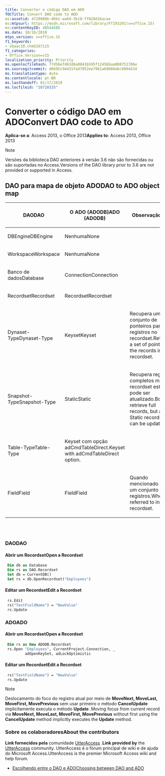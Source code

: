 ```yaml
---
title: Converter o código DAO em ADO
TOCTitle: Convert DAO code to ADO
ms:assetid: 4720906b-d6b1-aa6d-3b18-ff828d16acae
ms:mtpsurl: https://msdn.microsoft.com/library/Ff193201(v=office.15)
ms:contentKeyID: 48544585
ms.date: 10/16/2018
mtps_version: v=office.15
f1_keywords:
- vbaac10.chm5267115
f1_categories:
- Office.Version=v15
localization_priority: Priority
ms.openlocfilehash: 77d56efd63d6a0841b595f12456baa808751706e
ms.sourcegitcommit: d6695c94415fa47952ee7961a69660abc0904434
ms.translationtype: Auto
ms.contentlocale: pt-BR
ms.lasthandoff: 01/17/2019
ms.locfileid: "28720335"
---
```

# <a name="convert-dao-code-to-ado"></a><span data-ttu-id="9d8b1-102">Converter o código DAO em ADO</span><span class="sxs-lookup"><span data-stu-id="9d8b1-102">Convert DAO code to ADO</span></span>

<span data-ttu-id="9d8b1-103">**Aplica-se a**: Access 2013, o Office 2013</span><span class="sxs-lookup"><span data-stu-id="9d8b1-103">**Applies to**: Access 2013, Office 2013</span></span>

> [!NOTE]
> <span data-ttu-id="9d8b1-104">Versões da biblioteca DAO anteriores à versão 3.6 não são fornecidas ou são suportadas no Access.</span><span class="sxs-lookup"><span data-stu-id="9d8b1-104">Versions of the DAO library prior to 3.6 are not provided or supported in Access.</span></span>

## <a name="dao-to-ado-object-map"></a><span data-ttu-id="9d8b1-105">DAO para mapa de objeto ADO</span><span class="sxs-lookup"><span data-stu-id="9d8b1-105">DAO to ADO object map</span></span>

<table>
<colgroup>
<col style="width: 33%" />
<col style="width: 33%" />
<col style="width: 33%" />
</colgroup>
<thead>
<tr class="header">
<th><p><span data-ttu-id="9d8b1-106"><strong>DAO</strong></span><span class="sxs-lookup"><span data-stu-id="9d8b1-106"><strong>DAO</strong></span></span></p></th>
<th><p><span data-ttu-id="9d8b1-107"><strong>O ADO (ADODB)</strong></span><span class="sxs-lookup"><span data-stu-id="9d8b1-107"><strong>ADO (ADODB)</strong></span></span></p></th>
<th><p><span data-ttu-id="9d8b1-108"><strong>Observação</strong></span><span class="sxs-lookup"><span data-stu-id="9d8b1-108"><strong>Note</strong></span></span></p></th>
</tr>
</thead>
<tbody>
<tr class="odd">
<td><p><span data-ttu-id="9d8b1-109">DBEngine</span><span class="sxs-lookup"><span data-stu-id="9d8b1-109">DBEngine</span></span></p></td>
<td><p><span data-ttu-id="9d8b1-110">Nenhuma</span><span class="sxs-lookup"><span data-stu-id="9d8b1-110">None</span></span></p></td>
<td><p></p></td>
</tr>
<tr class="even">
<td><p><span data-ttu-id="9d8b1-111">Workspace</span><span class="sxs-lookup"><span data-stu-id="9d8b1-111">Workspace</span></span></p></td>
<td><p><span data-ttu-id="9d8b1-112">Nenhuma</span><span class="sxs-lookup"><span data-stu-id="9d8b1-112">None</span></span></p></td>
<td><p></p></td>
</tr>
<tr class="odd">
<td><p><span data-ttu-id="9d8b1-113">Banco de dados</span><span class="sxs-lookup"><span data-stu-id="9d8b1-113">Database</span></span></p></td>
<td><p><span data-ttu-id="9d8b1-114">Connection</span><span class="sxs-lookup"><span data-stu-id="9d8b1-114">Connection</span></span></p></td>
<td><p></p></td>
</tr>
<tr class="even">
<td><p><span data-ttu-id="9d8b1-115">Recordset</span><span class="sxs-lookup"><span data-stu-id="9d8b1-115">Recordset</span></span></p></td>
<td><p><span data-ttu-id="9d8b1-116">Recordset</span><span class="sxs-lookup"><span data-stu-id="9d8b1-116">Recordset</span></span></p></td>
<td><p></p></td>
</tr>
<tr class="odd">
<td><p><span data-ttu-id="9d8b1-117">Dynaset-Type</span><span class="sxs-lookup"><span data-stu-id="9d8b1-117">Dynaset-Type</span></span></p></td>
<td><p><span data-ttu-id="9d8b1-118">Keyset</span><span class="sxs-lookup"><span data-stu-id="9d8b1-118">Keyset</span></span></p></td>
<td><p><span data-ttu-id="9d8b1-119">Recupera um conjunto de ponteiros para os registros no recordset.</span><span class="sxs-lookup"><span data-stu-id="9d8b1-119">Retrieves a set of pointers to the records in the recordset.</span></span></p></td>
</tr>
<tr class="even">
<td><p><span data-ttu-id="9d8b1-120">Snapshot-Type</span><span class="sxs-lookup"><span data-stu-id="9d8b1-120">Snapshot-Type</span></span></p></td>
<td><p><span data-ttu-id="9d8b1-121">Static</span><span class="sxs-lookup"><span data-stu-id="9d8b1-121">Static</span></span></p></td>
<td><p><span data-ttu-id="9d8b1-122">Recupera registros completos mas um recordset estático pode ser atualizado.</span><span class="sxs-lookup"><span data-stu-id="9d8b1-122">Both retrieve full records, but a Static recordset can be updated.</span></span></p></td>
</tr>
<tr class="odd">
<td><p><span data-ttu-id="9d8b1-123">Table-Type</span><span class="sxs-lookup"><span data-stu-id="9d8b1-123">Table-Type</span></span></p></td>
<td><p><span data-ttu-id="9d8b1-124">Keyset com opção adCmdTableDirect.</span><span class="sxs-lookup"><span data-stu-id="9d8b1-124">Keyset with adCmdTableDirect option.</span></span></p></td>
<td><p></p></td>
</tr>
<tr class="even">
<td><p><span data-ttu-id="9d8b1-125">Field</span><span class="sxs-lookup"><span data-stu-id="9d8b1-125">Field</span></span></p></td>
<td><p><span data-ttu-id="9d8b1-126">Field</span><span class="sxs-lookup"><span data-stu-id="9d8b1-126">Field</span></span></p></td>
<td><p><span data-ttu-id="9d8b1-127">Quando mencionado em um conjunto de registros.</span><span class="sxs-lookup"><span data-stu-id="9d8b1-127">When referred to in a recordset.</span></span></p></td>
</tr>
</tbody>
</table>

<br/>
<br/>

### <a name="dao"></a><span data-ttu-id="9d8b1-128">DAO</span><span class="sxs-lookup"><span data-stu-id="9d8b1-128">DAO</span></span>

#### <a name="open-a-recordset"></a><span data-ttu-id="9d8b1-129">Abrir um Recordset</span><span class="sxs-lookup"><span data-stu-id="9d8b1-129">Open a Recordset</span></span>

```vb
 Dim db as Database
 Dim rs as DAO.Recordset
 Set db = CurrentDB()
 Set rs = db.OpenRecordset("Employees")
```

#### <a name="edit-a-recordset"></a><span data-ttu-id="9d8b1-130">Editar um Recordset</span><span class="sxs-lookup"><span data-stu-id="9d8b1-130">Edit a Recordset</span></span>

```vb
 rs.Edit 
 rs("TextFieldName") = "NewValue"
 rs.Update
```

### <a name="ado"></a><span data-ttu-id="9d8b1-131">ADO</span><span class="sxs-lookup"><span data-stu-id="9d8b1-131">ADO</span></span>

#### <a name="open-a-recordset"></a><span data-ttu-id="9d8b1-132">Abrir um Recordset</span><span class="sxs-lookup"><span data-stu-id="9d8b1-132">Open a Recordset</span></span>

```vb
 Dim rs as New ADODB.Recordset
 rs.Open "Employees", CurrentProject.Connection, _
         adOpenKeySet, adLockOptimistic
```

#### <a name="edit-a-recordset"></a><span data-ttu-id="9d8b1-133">Editar um Recordset</span><span class="sxs-lookup"><span data-stu-id="9d8b1-133">Edit a Recordset</span></span>

```vb
 rs("TextFieldName") = "NewValue" 
 rs.Update
```


> [!NOTE]
> <span data-ttu-id="9d8b1-134">Deslocamento do foco do registro atual por meio de **MoveNext, MoveLast, MoveFirst, MovePrevious** sem usar primeiro o método **CancelUpdate** implicitamente executa o método **Update** .</span><span class="sxs-lookup"><span data-stu-id="9d8b1-134">Moving focus from current record via **MoveNext, MoveLast, MoveFirst, MovePrevious** without first using the **CancelUpdate** method implicitly executes the **Update** method.</span></span>

### <a name="about-the-contributors"></a><span data-ttu-id="9d8b1-135">Sobre os colaboradores</span><span class="sxs-lookup"><span data-stu-id="9d8b1-135">About the contributors</span></span>

<span data-ttu-id="9d8b1-136">**Link fornecidos pela** comunidade [UtterAccess](https://www.utteraccess.com) .</span><span class="sxs-lookup"><span data-stu-id="9d8b1-136">**Link provided by** the [UtterAccess](https://www.utteraccess.com) community.</span></span> <span data-ttu-id="9d8b1-137">UtterAccess é o fórum principal de wiki e de ajuda do Microsoft Access.</span><span class="sxs-lookup"><span data-stu-id="9d8b1-137">UtterAccess is the premier Microsoft Access wiki and help forum.</span></span>

- [<span data-ttu-id="9d8b1-138">Escolhendo entre o DAO e ADO</span><span class="sxs-lookup"><span data-stu-id="9d8b1-138">Choosing between DAO and ADO</span></span>](https://www.utteraccess.com/wiki/index.php/choosing_between_dao_and_ado)

<br/>

